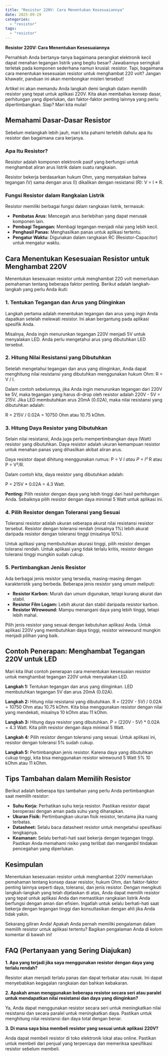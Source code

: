 ```yaml
---
title: "Resistor 220V: Cara Menentukan Kesesuaiannya"
date: 2025-09-29
categories: 
  - "resistor"
tags: 
  - "resistor"
---
```


**Resistor 220V: Cara Menentukan Kesesuaiannya**

Pernahkah Anda bertanya-tanya bagaimana perangkat elektronik kecil dapat menahan tegangan listrik yang begitu besar? Jawabannya seringkali terletak pada komponen sederhana namun krusial: resistor. Tapi, bagaimana cara menentukan kesesuaian resistor untuk menghambat 220 volt? Jangan khawatir, panduan ini akan membongkar misteri tersebut!

Artikel ini akan memandu Anda langkah demi langkah dalam memilih resistor yang tepat untuk aplikasi 220V. Kita akan membahas konsep dasar, perhitungan yang diperlukan, dan faktor-faktor penting lainnya yang perlu dipertimbangkan. Siap? Mari kita mulai!

## Memahami Dasar-Dasar Resistor

Sebelum melangkah lebih jauh, mari kita pahami terlebih dahulu apa itu resistor dan bagaimana cara kerjanya.

### Apa Itu Resistor?

Resistor adalah komponen elektronik pasif yang berfungsi untuk menghambat aliran arus listrik dalam suatu rangkaian.

Resistor bekerja berdasarkan hukum Ohm, yang menyatakan bahwa tegangan (V) sama dengan arus (I) dikalikan dengan resistansi (R): V = I \* R.

### Fungsi Resistor dalam Rangkaian Listrik

Resistor memiliki berbagai fungsi dalam rangkaian listrik, termasuk:

- **Pembatas Arus:** Mencegah arus berlebihan yang dapat merusak komponen lain.
- **Pembagi Tegangan:** Membagi tegangan menjadi nilai yang lebih kecil.
- **Penghasil Panas:** Menghasilkan panas untuk aplikasi tertentu.
- **Pengatur Waktu:** Digunakan dalam rangkaian RC (Resistor-Capacitor) untuk mengatur waktu.

## Cara Menentukan Kesesuaian Resistor untuk Menghambat 220V

Menentukan kesesuaian resistor untuk menghambat 220 volt memerlukan pemahaman tentang beberapa faktor penting. Berikut adalah langkah-langkah yang perlu Anda ikuti:

### 1\. Tentukan Tegangan dan Arus yang Diinginkan

Langkah pertama adalah menentukan tegangan dan arus yang ingin Anda dapatkan setelah melewati resistor. Ini akan bergantung pada aplikasi spesifik Anda.

Misalnya, Anda ingin menurunkan tegangan 220V menjadi 5V untuk menyalakan LED. Anda perlu mengetahui arus yang dibutuhkan LED tersebut.

### 2\. Hitung Nilai Resistansi yang Dibutuhkan

Setelah mengetahui tegangan dan arus yang diinginkan, Anda dapat menghitung nilai resistansi yang dibutuhkan menggunakan hukum Ohm: R = V / I.

Dalam contoh sebelumnya, jika Anda ingin menurunkan tegangan dari 220V ke 5V, maka tegangan yang harus di-drop oleh resistor adalah 220V - 5V = 215V. Jika LED membutuhkan arus 20mA (0.02A), maka nilai resistansi yang dibutuhkan adalah:

R = 215V / 0.02A = 10750 Ohm atau 10.75 kOhm.

### 3\. Hitung Daya Resistor yang Dibutuhkan

Selain nilai resistansi, Anda juga perlu mempertimbangkan daya (Watt) resistor yang dibutuhkan. Daya resistor adalah ukuran kemampuan resistor untuk menahan panas yang dihasilkan akibat aliran arus.

Daya resistor dapat dihitung menggunakan rumus: P = V _I atau P = I²_ R atau P = V²/R.

Dalam contoh kita, daya resistor yang dibutuhkan adalah:

P = 215V \* 0.02A = 4.3 Watt.

**Penting:** Pilih resistor dengan daya yang lebih tinggi dari hasil perhitungan Anda. Sebaiknya pilih resistor dengan daya minimal 5 Watt untuk aplikasi ini.

### 4\. Pilih Resistor dengan Toleransi yang Sesuai

Toleransi resistor adalah ukuran seberapa akurat nilai resistansi resistor tersebut. Resistor dengan toleransi rendah (misalnya 1%) lebih akurat daripada resistor dengan toleransi tinggi (misalnya 10%).

Untuk aplikasi yang membutuhkan akurasi tinggi, pilih resistor dengan toleransi rendah. Untuk aplikasi yang tidak terlalu kritis, resistor dengan toleransi tinggi mungkin sudah cukup.

### 5\. Pertimbangkan Jenis Resistor

Ada berbagai jenis resistor yang tersedia, masing-masing dengan karakteristik yang berbeda. Beberapa jenis resistor yang umum meliputi:

- **Resistor Karbon:** Murah dan umum digunakan, tetapi kurang akurat dan stabil.
- **Resistor Film Logam:** Lebih akurat dan stabil daripada resistor karbon.
- **Resistor Wirewound:** Mampu menangani daya yang lebih tinggi, tetapi lebih mahal.

Pilih jenis resistor yang sesuai dengan kebutuhan aplikasi Anda. Untuk aplikasi 220V yang membutuhkan daya tinggi, resistor wirewound mungkin menjadi pilihan yang baik.

## Contoh Penerapan: Menghambat Tegangan 220V untuk LED

Mari kita lihat contoh penerapan cara menentukan kesesuaian resistor untuk menghambat tegangan 220V untuk menyalakan LED.

**Langkah 1:** Tentukan tegangan dan arus yang diinginkan. LED membutuhkan tegangan 5V dan arus 20mA (0.02A).

**Langkah 2:** Hitung nilai resistansi yang dibutuhkan. R = (220V - 5V) / 0.02A = 10750 Ohm atau 10.75 kOhm. Kita bisa menggunakan resistor dengan nilai yang mendekati, misalnya 10 kOhm atau 11 kOhm.

**Langkah 3:** Hitung daya resistor yang dibutuhkan. P = (220V - 5V) \* 0.02A = 4.3 Watt. Kita pilih resistor dengan daya minimal 5 Watt.

**Langkah 4:** Pilih resistor dengan toleransi yang sesuai. Untuk aplikasi ini, resistor dengan toleransi 5% sudah cukup.

**Langkah 5:** Pertimbangkan jenis resistor. Karena daya yang dibutuhkan cukup tinggi, kita bisa menggunakan resistor wirewound 5 Watt 5% 10 kOhm atau 11 kOhm.

## Tips Tambahan dalam Memilih Resistor

Berikut adalah beberapa tips tambahan yang perlu Anda pertimbangkan saat memilih resistor:

- **Suhu Kerja:** Perhatikan suhu kerja resistor. Pastikan resistor dapat beroperasi dengan aman pada suhu yang diharapkan.
- **Ukuran Fisik:** Pertimbangkan ukuran fisik resistor, terutama jika ruang terbatas.
- **Datasheet:** Selalu baca datasheet resistor untuk mengetahui spesifikasi lengkapnya.
- **Keamanan:** Selalu berhati-hati saat bekerja dengan tegangan tinggi. Pastikan Anda memahami risiko yang terlibat dan mengambil tindakan pencegahan yang diperlukan.

## Kesimpulan

Menentukan kesesuaian resistor untuk menghambat 220V memerlukan pemahaman tentang konsep dasar resistor, hukum Ohm, dan faktor-faktor penting lainnya seperti daya, toleransi, dan jenis resistor. Dengan mengikuti langkah-langkah yang telah dijelaskan di atas, Anda dapat memilih resistor yang tepat untuk aplikasi Anda dan memastikan rangkaian listrik Anda berfungsi dengan aman dan efisien. Ingatlah untuk selalu berhati-hati saat bekerja dengan tegangan tinggi dan konsultasikan dengan ahli jika Anda tidak yakin.

Sekarang giliran Anda! Apakah Anda pernah memiliki pengalaman dalam memilih resistor untuk aplikasi tertentu? Bagikan pengalaman Anda di kolom komentar di bawah ini!

## FAQ (Pertanyaan yang Sering Diajukan)

**1\. Apa yang terjadi jika saya menggunakan resistor dengan daya yang terlalu rendah?**

Resistor akan menjadi terlalu panas dan dapat terbakar atau rusak. Ini dapat menyebabkan kegagalan rangkaian dan bahkan kebakaran.

**2\. Apakah aman menggunakan beberapa resistor secara seri atau paralel untuk mendapatkan nilai resistansi dan daya yang diinginkan?**

Ya, Anda dapat menggunakan resistor secara seri untuk meningkatkan nilai resistansi dan secara paralel untuk meningkatkan daya. Pastikan untuk menghitung nilai resistansi dan daya total dengan benar.

**3\. Di mana saya bisa membeli resistor yang sesuai untuk aplikasi 220V?**

Anda dapat membeli resistor di toko elektronik lokal atau online. Pastikan untuk membeli dari penjual yang terpercaya dan memeriksa spesifikasi resistor sebelum membeli.
